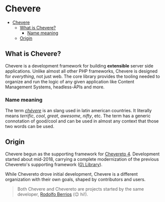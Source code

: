 # Chevere

- [Chevere](#chevere)
  - [What is Chevere?](#what-is-chevere)
    - [Name meaning](#name-meaning)
  - [Origin](#origin)

## What is Chevere?

Chevere is a development framework for building **extensible** server side applications. Unlike almost all other PHP frameworks, Chevere is designed for *everything*, not just web. The core library provides the tooling needed to organize and run the logic of any given application like Content Management Systems, headless-APIs and more.

### Name meaning

The term *[chévere](https://en.wiktionary.org/wiki/ch%C3%A9vere)* is an slang used in latin american countries. It literally means *terrific*, *cool*, *great*, *awesome*, *nifty*, etc. The term has a generic connotation of good/cool and can be used in almost any context that those two words can be used.

## Origin

Chevere begun as the supporting framework for [Chevereto 4](https://github.com/chevereto/chevereto). Development started about mid-2018, carrying a complete modernization of the previous Chevereto's supporting framework ([G\ Library](https://g.chevereto.com/)).

While Chevereto drove initial development, Chevere is a different organization with their own goals, shaped by contributors and users.

> Both Chevere and Chevereto are projects started by the same developer, [Rodolfo Berrios](https://github.com/rodolfoberrios) (😉 hi!).